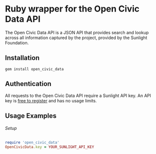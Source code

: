 # Ruby wrapper for the Open Civic Data API

The Open Civic Data API is a JSON API that provides search and lookup across all information captured by the project, provided by the Sunlight Foundation.

## Installation
    gem install open_civic_data

## Authentication

All requests to the Open Civic Data API require a Sunlight API key. An API key is
[free to register][register] and has no usage limits.

[register]: http://services.sunlightlabs.com/accounts/register/

## Usage Examples

###### Setup
```ruby
require 'open_civic_data'
OpenCivicData.key = YOUR_SUNLIGHT_API_KEY
```
